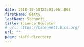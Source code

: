 ```yaml
---
date: 2018-12-18T23:03:06.180Z
firstName: Betty
lastName: Stennett
title: Science Educator
# url: https://bstennett.bscs.org/
url: ""
page: staff-directory
---
```

